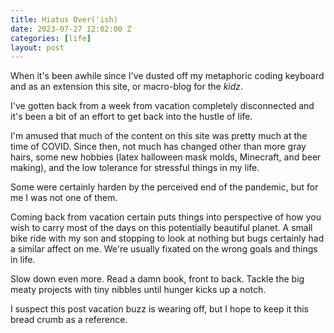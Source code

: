 ```yaml
---
title: Hiatus Over('ish)
date: 2023-07-27 12:02:00 Z
categories: [life]
layout: post
---
```


When it's been awhile since I've dusted off my metaphoric coding keyboard and as an extension this site, or macro-blog for the _kidz_.

I've gotten back from a week from vacation completely disconnected and it's been a bit of an effort to get back into the hustle of life.

I'm amused that much of the content on this site was pretty much at the time of COVID. Since then, not much has changed other than more gray hairs, some new hobbies (latex halloween mask molds, Minecraft, and beer making), and the low tolerance for stressful things in my life.

Some were certainly harden by the perceived end of the pandemic, but for me I was not one of them.

Coming back from vacation certain puts things into perspective of how you wish to carry most of the days on this potentially beautiful planet. A small bike ride with my son and stopping to look at nothing but bugs certainly had a similar affect on me. We're usually fixated on the wrong goals and things in life.

Slow down even more. Read a damn book, front to back. Tackle the big meaty projects with tiny nibbles until hunger kicks up a notch.

I suspect this post vacation buzz is wearing off, but I hope to keep it this bread crumb as a reference.



